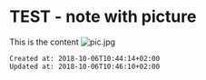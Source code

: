 # TEST - note with picture
This is the content
![pic.jpg](./_resources/test_-_note_with_picture.resources/pic.jpg)

    Created at: 2018-10-06T10:44:14+02:00
    Updated at: 2018-10-06T10:46:10+02:00


